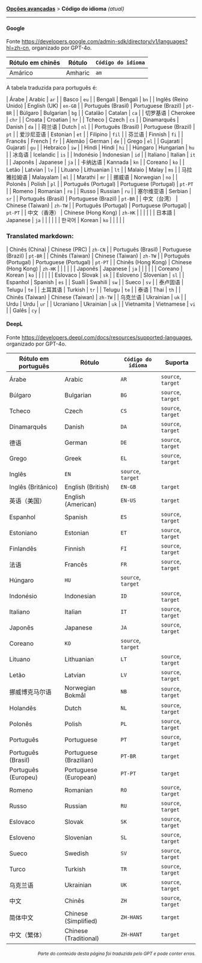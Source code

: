 [**Opções avançadas**](./introduction.md) > **Código do idioma** _(atual)_

---

#### Google

Fonte <https://developers.google.com/admin-sdk/directory/v1/languages?hl=zh-cn>, organizado por GPT-4o.

| Rótulo em chinês | Rótulo | `Código do idioma` |
| --- | --- | --- |
| Amárico | Amharic | `am` |
A tabela traduzida para português é:

| Árabe | Arabic | `ar` |
| Basco | `eu` |
| Bengali | Bengali | `bn` |
| Inglês (Reino Unido) | English (UK) | `en-GB` |
| Português (Brasil) | Portuguese (Brazil) | `pt-BR` |
| Búlgaro | Bulgarian | `bg` |
| Catalão | Catalan | `ca` |
| 切罗基语 | Cherokee | `chr` |
| Croata | Croatian | `hr` |
| Tcheco | Czech | `cs` |
| Dinamarquês | Danish | `da` |
| 荷兰语 | Dutch | `nl` |
| Português (Brasil) | Portuguese (Brazil) | `pt` |
| 爱沙尼亚语 | Estonian | `et` |
| Filipino | `fil` |
| 芬兰语 | Finnish | `fi` |
| Francês | French | `fr` |
| Alemão | German | `de` |
| Grego | `el` |
| Gujarati | Gujarati | `gu` |
| Hebraico | `iw` |
| Hindi | Hindi | `hi` |
| Húngaro | Hungarian | `hu` |
| 冰岛语 | Icelandic | `is` |
| Indonésio | Indonesian | `id` |
| Italiano | Italian | `it` |
| Japonês | Japanese | `ja` |
| 卡纳达语 | Kannada | `kn` |
| Coreano | `ko` |
| Letão | Latvian | `lv` |
| Lituano | Lithuanian | `lt` |
| Malaio | Malay | `ms` |
| 马拉雅拉姆语 | Malayalam | `ml` |
| Marathi | `mr` |
| 挪威语 | Norwegian | `no` |
| Polonês | Polish | `pl` |
| Português (Portugal) | Portuguese (Portugal) | `pt-PT` |
| Romeno | Romanian | `ro` |
| Russo | Russian | `ru` |
| 塞尔维亚语 | Serbian | `sr` |
| Português (Brasil) | Portuguese (Brazil) | `pt-BR` |
| 中文（台湾） | Chinese (Taiwan) | `zh-TW` | | Português (Portugal) | Portuguese (Portugal) | `pt-PT` |
| 中文（香港） | Chinese (Hong Kong) | `zh-HK` | |  |  |  |
| 日本語 | Japanese | `ja` | |  |  |  |
| 한국어 | Korean | `ko` | |  |  |  |

### Translated markdown:

| Chinês (China) | Chinese (PRC) | `zh-CN` | | Português (Brasil) | Portuguese (Brazil) | `pt-BR` |
| Chinês (Taiwan) | Chinese (Taiwan) | `zh-TW` | | Português (Portugal) | Portuguese (Portugal) | `pt-PT` |
| Chinês (Hong Kong) | Chinese (Hong Kong) | `zh-HK` | |  |  |  |
| Japonês | Japanese | `ja` | |  |  |  |
| Coreano | Korean | `ko` | |  |  |  |
| Eslovaco | Slovak | `sk` |
| Esloveno | Slovenian | `sl` |
| Espanhol | Spanish | `es` |
| Suaíli | Swahili | `sw` |
| Sueco | `sv` |
| 泰卢固语 | Telugu | `te` |
| 土耳其语 | Turkish | `tr` |
| Telugu | `te` |
| 泰语 | Thai | `th` |
| Chinês (Taiwan) | Chinese (Taiwan) | `zh-TW` |
| 乌克兰语 | Ukrainian | `uk` |
| Urdu | Urdu | `ur` |
| Ucraniano | Ukrainian | `uk` |
| Vietnamita | Vietnamese | `vi` |
| Galês | `cy` |

#### DeepL

Fonte <https://developers.deepl.com/docs/resources/supported-languages>, organizado por GPT-4o.

| Rótulo em português | Rótulo | `Código do idioma`| Suporta |
| --- | --- | --- | --- |
| Árabe | Arabic | `AR` | `source`, `target` |
| Búlgaro | Bulgarian | `BG` | `source`, `target` |
| Tcheco | Czech | `CS` | `source`, `target` |
| Dinamarquês | Danish | `DA` | `source`, `target` |
| 德语 | German | `DE` | `source`, `target` |
| Grego | Greek | `EL` | `source`, `target` |
| Inglês | `EN` | `source`, `target` |
| Inglês (Britânico) | English (British) | `EN-GB` | `target` |
| 英语（美国） | English (American) | `EN-US` | `target` |
| Espanhol | Spanish | `ES` | `source`, `target` |
| Estoniano | Estonian | `ET` | `source`, `target` |
| Finlandês | Finnish | `FI` | `source`, `target` |
| 法语 | Francês | `FR` | `source`, `target` |
| Húngaro | `HU` | `source`, `target` |
| Indonésio | Indonesian | `ID` | `source`, `target` |
| Italiano | Italian | `IT` | `source`, `target` |
| Japonês | Japanese | `JA` | `source`, `target` |
| Coreano | `KO` | `source`, `target` |
| Lituano | Lithuanian | `LT` | `source`, `target` |
| Letão | Latvian | `LV` | `source`, `target` |
| 挪威博克马尔语 | Norwegian Bokmål | `NB` | `source`, `target` |
| Holandês | Dutch | `NL` | `source`, `target` |
|  Polonês  | Polish | `PL` | `source`, `target` |
| Português | Portuguese | `PT` | `source`, `target` |
| Português (Brasil) | Portuguese (Brazilian) | `PT-BR` | `target` |
| Português (Europeu) | Portuguese (European) | `PT-PT` | `target` |
| Romeno | Romanian | `RO` | `source`, `target` |
| Russo | Russian | `RU` | `source`, `target` |
| Eslovaco | Slovak | `SK` | `source`, `target` |
| Esloveno | Slovenian | `SL` | `source`, `target` |
| Sueco | Swedish | `SV` | `source`, `target` |
| Turco | Turkish | `TR` | `source`, `target` |
| 乌克兰语 | Ukrainian | `UK` | `source`, `target` |
| 中文 | Chinês | `ZH` | `source`, `target` |
| 简体中文 | Chinese (Simplified) | `ZH-HANS` | `target` |
| 中文（繁体） | Chinese (Traditional) | `ZH-HANT` | `target` |

<div align="right"> 
<h6><small>Parte do conteúdo desta página foi traduzida pelo GPT e pode conter erros.</small></h6>